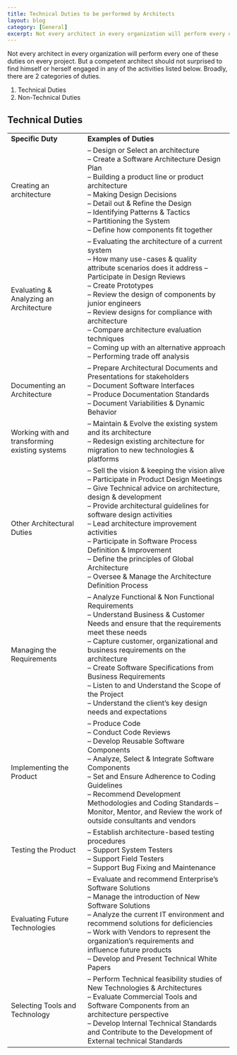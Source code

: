 ```yaml
---
title: Technical Duties to be performed by Architects
layout: blog
category: [General]
excerpt: Not every architect in every organization will perform every one of these duties on every project. But a competent architect should not surprised to find himself or herself engaged in the activities described in this blog.
---
```


Not every architect in every organization will perform every one of these duties on every project. But a competent architect should not surprised to find himself or herself engaged in any of the activities listed below.
Broadly, there are 2 categories of duties.

1. Technical Duties
2. Non-Technical Duties

## Technical Duties

<table><tbody><tr><td><strong>Specific Duty</strong></td><td><strong>Examples of Duties</strong></td></tr><tr><td>Creating an architecture</td><td>– Design or Select an architecture <br>– Create a Software Architecture Design Plan <br>– Building a product line or product architecture <br>– Making Design Decisions <br>– Detail out &amp; Refine the Design <br>– Identifying Patterns &amp; Tactics <br>– Partitioning the System <br>– Define how components fit together </td></tr><tr><td>Evaluating &amp; Analyzing an Architecture</td><td>– Evaluating the architecture of a current system <br>– How many use-cases &amp; quality attribute scenarios does it address – Participate in Design Reviews <br>– Create Prototypes <br>– Review the design of components by junior engineers <br>– Review designs for compliance with architecture <br>– Compare architecture evaluation techniques <br>– Coming up with an alternative approach <br>– Performing trade off analysis </td></tr><tr><td>Documenting an Architecture</td><td>– Prepare Architectural Documents and Presentations for stakeholders <br>– Document Software Interfaces <br>– Produce Documentation Standards <br>– Document Variabilities &amp; Dynamic Behavior </td></tr><tr><td>Working with and transforming existing systems</td><td>– Maintain &amp; Evolve the existing system and its architecture <br>– Redesign existing architecture for migration to new technologies &amp; platforms </td></tr><tr><td>Other Architectural Duties</td><td>– Sell the vision &amp; keeping the vision alive <br>– Participate in Product Design Meetings <br>– Give Technical advice on architecture, design &amp; development<br>– Provide architectural guidelines for software design activities <br>– Lead architecture improvement activities <br>– Participate in Software Process Definition &amp; Improvement <br>– Define the principles of Global Architecture <br>– Oversee &amp; Manage the Architecture Definition Process </td></tr><tr><td>Managing the Requirements</td><td>– Analyze Functional &amp; Non Functional Requirements <br>– Understand Business &amp; Customer Needs and ensure that the requirements meet these needs <br>– Capture customer, organizational and business requirements on the architecture <br>– Create Software Specifications from Business Requirements <br>– Listen to and Understand the Scope of the Project <br>– Understand the client’s key design needs and expectations </td></tr><tr><td>Implementing the Product</td><td>– Produce Code <br>– Conduct Code Reviews <br>– Develop Reusable Software Components <br>– Analyze, Select &amp; Integrate Software Components <br>– Set and Ensure Adherence to Coding Guidelines <br>– Recommend Development Methodologies and Coding Standards – Monitor, Mentor, and Review the work of outside consultants and vendors </td></tr><tr><td>Testing the Product</td><td>– Establish architecture-based testing procedures <br>– Support System Testers <br>– Support Field Testers <br>– Support Bug Fixing and Maintenance </td></tr><tr><td>Evaluating Future Technologies</td><td>– Evaluate and recommend Enterprise’s Software Solutions <br>– Manage the introduction of New Software Solutions <br>– Analyze the current IT environment and recommend solutions for deficiencies <br>– Work with Vendors to represent the organization’s requirements and influence future products <br>– Develop and Present Technical White Papers </td></tr><tr><td>Selecting Tools and Technology</td><td>– Perform Technical feasibility studies of New Technologies &amp; Architectures <br>– Evaluate Commercial Tools and Software Components from an architecture perspective <br>– Develop Internal Technical Standards and Contribute to the Development of External technical Standards </td></tr></tbody></table>
